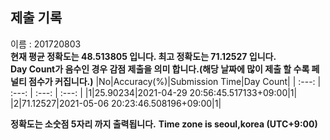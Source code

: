 


  
## 제출 기록  
이름 : 201720803  
**현재 평균 정확도는 48.513805 입니다. 최고 정확도는 71.12527 입니다.**  
**Day Count가 음수인 경우 감점 제출을 의미 합니다.(해당 날짜에 많이 제출 할 수록 페널티 점수가 커집니다.)**
|No|Accuracy(%)|Submission Time|Day Count|
| :---: | :---: | :---: | :---: |
|1|25.90234|2021-04-29 20:56:45.517133+09:00|1|
|2|71.12527|2021-05-06 20:23:46.508196+09:00|1|


**정확도는 소숫점 5자리 까지 출력됩니다.**
**Time zone is seoul,korea (UTC+9:00)**
